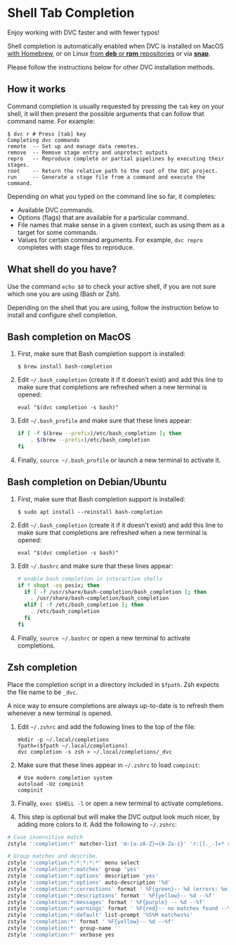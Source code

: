 # Shell Tab Completion

Enjoy working with DVC faster and with fewer typos!

Shell completion is automatically enabled when DVC is installed on MacOS
[with Homebrew](/doc/install/macos#install-with-brew), or on Linux
[from **deb** or **rpm** repositories](/doc/install/linux#install-from-repository)
or via [**snap**](/doc/install/linux#install-with-snap).

Please follow the instructions below for other DVC installation methods.

## How it works

Command completion is usually requested by pressing the `tab` key on your shell,
it will then present the possible arguments that can follow that command name.
For example:

```dvc
$ dvc r # Press [tab] key
Completing dvc commands
remote  -- Set up and manage data remotes.
remove  -- Remove stage entry and unprotect outputs
repro   -- Reproduce complete or partial pipelines by executing their stages.
root    -- Return the relative path to the root of the DVC project.
run     -- Generate a stage file from a command and execute the command.
```

Depending on what you typed on the command line so far, it completes:

- Available DVC commands.
- Options (flags) that are available for a particular command.
- File names that make sense in a given context, such as using them as a target
  for some commands.
- Values for certain command arguments. For example, `dvc repro` completes with
  stage files to reproduce.

## What shell do you have?

Use the command `echo $0` to check your active shell, if you are not sure which
one you are using (Bash or Zsh).

Depending on the shell that you are using, follow the instruction below to
install and configure shell completion.

## Bash completion on MacOS

1. First, make sure that Bash completion support is installed:

   ```dvc
   $ brew install bash-completion
   ```

2. Edit `~/.bash_completion` (create it if it doesn't exist) and add this line
   to make sure that completions are refreshed when a new terminal is opened:

   ```dvc
   eval "$(dvc completion -s bash)"
   ```

3. Edit `~/.bash_profile` and make sure that these lines appear:

   ```bash
   if [ -f $(brew --prefix)/etc/bash_completion ]; then
       . $(brew --prefix)/etc/bash_completion
   fi
   ```

4. Finally, `source ~/.bash_profile` or launch a new terminal to activate it.

## Bash completion on Debian/Ubuntu

1. First, make sure that Bash completion support is installed:

   ```dvc
   $ sudo apt install --reinstall bash-completion
   ```

2. Edit `~/.bash_completion` (create it if it doesn't exist) and add this line
   to make sure that completions are refreshed when a new terminal is opened:

   ```dvc
   eval "$(dvc completion -s bash)"
   ```

3. Edit `~/.bashrc` and make sure that these lines appear:

   ```bash
   # enable bash completion in interactive shells
   if ! shopt -oq posix; then
     if [ -f /usr/share/bash-completion/bash_completion ]; then
       . /usr/share/bash-completion/bash_completion
     elif [ -f /etc/bash_completion ]; then
       . /etc/bash_completion
     fi
   fi
   ```

4. Finally, `source ~/.bashrc` or open a new terminal to activate completions.

## Zsh completion

Place the completion script in a directory included in `$fpath`. Zsh expects
the file name to be `_dvc`.

A nice way to ensure completions are always up-to-date is to refresh them
whenever a new terminal is opened.

1. Edit `~/.zshrc` and add the following lines to the top of the file:

   ```dvc
   mkdir -p ~/.local/completions
   fpath=($fpath ~/.local/completions)
   dvc completion -s zsh > ~/.local/completions/_dvc
   ```

2. Make sure that these lines appear in `~/.zshrc` to load `compinit`:

   ```dvc
   # Use modern completion system
   autoload -Uz compinit
   compinit
   ```

3. Finally, `exec $SHELL -l` or open a new terminal to activate completions.

4. This step is optional but will make the DVC output look much nicer, by adding
   more colors to it. Add the following to `~/.zshrc`:

```bash
# Case insensitive match
zstyle ':completion:*' matcher-list 'm:{a-zA-Z}={A-Za-z}' 'r:|[._-]=* r:|=*' 'l:|=* r:|=*'

# Group matches and describe.
zstyle ':completion:*:*:*:*:*' menu select
zstyle ':completion:*:matches' group 'yes'
zstyle ':completion:*:options' description 'yes'
zstyle ':completion:*:options' auto-description '%d'
zstyle ':completion:*:corrections' format ' %F{green}-- %d (errors: %e) --%f'
zstyle ':completion:*:descriptions' format ' %F{yellow}-- %d --%f'
zstyle ':completion:*:messages' format ' %F{purple} -- %d --%f'
zstyle ':completion:*:warnings' format ' %F{red}-- no matches found --%f'
zstyle ':completion:*:default' list-prompt '%S%M matches%s'
zstyle ':completion:*' format ' %F{yellow}-- %d --%f'
zstyle ':completion:*' group-name ''
zstyle ':completion:*' verbose yes
```
